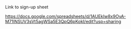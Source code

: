 Link to sign-up sheet

https://docs.google.com/spreadsheets/d/1AUEkIw8x9OyA-M71lNSUV3sVt5agWSa5E3QpQ6pKokI/edit?usp=sharing
